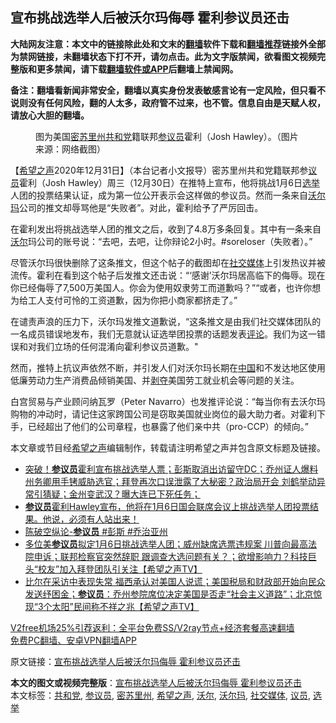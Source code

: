  <h2>宣布挑战选举人后被沃尔玛侮辱 霍利参议员还击</h2> <p class="notice"><b>大陆网友注意：本文中的链接除此处和文末的<a href="https://github.com/bannedbook/fanqiang" >翻墙</a>软件下载和<a href="https://github.com/killgcd/justmysocks/blob/master/README.md">翻墙推荐</a>链接外全部为禁网链接，未翻墙状态下打不开，请勿点击。此为文字版禁闻，欲看图文视频完整版和更多禁闻，请下载<a href="https://github.com/bannedbook/fanqiang">翻墙软件或APP</a>后翻墙上禁闻网。</p><p>备注：翻墙看新闻非常安全，翻墙以真实身份发表敏感言论有一定风险，但只看不说则没有任何风险，翻的人太多，政府管不过来，也不管。信息自由是天赋人权，请放心大胆的翻墙。</b></p>  <div class="entry"> <figure> <p><figcaption>图为美国<a href="https://www.bannedbook.org/bnews/tag/%E5%AF%86%E8%8B%8F%E9%87%8C%E5%B7%9E/" class="st_tag internal_tag" rel="tag" title="标签 密苏里州 下的日志">密苏里州</a><a href="https://www.bannedbook.org/bnews/tag/%e5%85%b1%e5%92%8c%e5%85%9a/" class="st_tag internal_tag" rel="tag" title="标签 共和党 下的日志">共和党</a>籍联邦<a href="https://www.bannedbook.org/bnews/tag/%e5%8f%82%e8%ae%ae%e5%91%98/" class="st_tag internal_tag" rel="tag" title="标签 参议员 下的日志">参议员</a>霍利（Josh Hawley）。（图片来源：网络截图）</figcaption></figure> <p>【<span class='wp_keywordlink_affiliate'><a href="https://www.soundofhope.org" title="希望之声" target="_blank">希望之声</a></span>2020年12月31日】（本台记者小文报导）密苏里州共和党籍联邦参<a href="https://www.bannedbook.org/bnews/tag/%e8%ae%ae%e5%91%98/" class="st_tag internal_tag" rel="tag" title="标签 议员 下的日志">议员</a>霍利（Josh Hawley）周三（12月30日）在推特上宣布，他将挑战1月6日<a href="https://www.bannedbook.org/bnews/tag/%e9%80%89%e4%b8%be/" class="st_tag internal_tag" rel="tag" title="标签 选举 下的日志">选举</a>人团的投票结果认证，成为第一位公开表示会这样做的参议员。然而一条来自<a href="https://www.bannedbook.org/bnews/tag/%e6%b2%83%e5%b0%94%e7%8e%9b/" class="st_tag internal_tag" rel="tag" title="标签 沃尔玛 下的日志">沃尔玛</a>公司的推文却辱骂他是“失败者”。对此，霍利给予了严厉回击。</p> <p>在霍利发出将挑战选举人团的推文之后，收到了4.8万多条回复。其中有一条来自<a href="https://www.bannedbook.org/bnews/tag/%E6%B2%83%E5%B0%94/" class="st_tag internal_tag" rel="tag" title="标签 沃尔 下的日志">沃尔</a>玛公司的账号说：“去吧，去吧，让你辩论2小时。#soreloser（失败者）。”</p> <p>尽管沃尔玛很快删除了这条推文，但这个帖子的截图却在<a href="https://www.bannedbook.org/bnews/tag/%e7%a4%be%e4%ba%a4%e5%aa%92%e4%bd%93/" class="st_tag internal_tag" rel="tag" title="标签 社交媒体 下的日志">社交媒体</a>上引发热议并被流传。霍利在看到这个帖子后发推文还击说：“‘感谢’沃尔玛居高临下的侮辱。现在你已经侮辱了7,500万美国人。你会为使用奴隶劳工而道歉吗？”“或者，也许你想为给工人支付可怜的工资道歉，因为你把小商家都挤走了。”</p>  <p></p> <p>在谴责声浪的压力下，沃尔玛发推文道歉说，“这条推文是由我们社交媒体团队的一名成员错误地发布，我们无意就认证选举团投票的话题发表<span class='wp_keywordlink_affiliate'><a href="https://www.bannedbook.org/bnews/comments/" title="新闻评论" target="_blank">评论</a></span>。我们为这一错误和对我们立场的任何混淆向霍利参议员道歉。&quot;</p> <p></p>  <p>然而，推特上抗议声依然不断，并引发人们对沃尔玛长期在<span class='wp_keywordlink_affiliate'><a href="https://www.bannedbook.org/" title="中国" target="_blank">中国</a></span>和不发达地区使用低廉劳动力生产消费品倾销美国、并<span class='wp_keywordlink'><a href="https://www.bannedbook.org/forum2/topic21.html" title="《剥夺》 黄建民 著" target="_blank">剥夺</a></span>美国劳工就业机会等问题的关注。</p> <p>白宫贸易与产业顾问纳瓦罗（Peter Navarro）也发推评论说：“每当你有去沃尔玛购物的冲动时，请记住这家跨国公司是窃取美国就业岗位的最大助力者。对霍利下手，已经超出了他们的公司章程，也暴露了他们亲中共（pro-CCP）的倾向。”</p> <p>本文章或节目经<a href="https://www.bannedbook.org/bnews/tag/%e5%b8%8c%e6%9c%9b%e4%b9%8b%e5%a3%b0/" class="st_tag internal_tag" rel="tag" title="标签 希望之声 下的日志">希望之声</a>编辑制作，转载请注明希望之声并包含原文标题及链接。</p>  <ul class='op-related-articles' title='相关阅读'> <li><a href='https://www.bannedbook.org/bnews/bannedvideo/20201231/1458539.html' target='_blank'>突破！<b>参议员</b>霍利宣布挑战选举人票；彭斯取消出访留守DC；乔州证人爆料 州务卿用手铐威胁选官；拜登再次口误泄露了大秘密？政治局开会  刘鹤举动异常引猜疑；金州变武汉？曝大连已下死任务；</a></li> <li><a href='https://www.bannedbook.org/bnews/bannedvideo/20201231/1458509.html' target='_blank'><b>参议员</b>霍利Hawley宣布，他将在1月6日国会联席会议上挑战选举人团投票结果。他说，必须有人站出来！</a></li> <li><a href='https://www.bannedbook.org/bnews/taiwannews/20201231/1458421.html' target='_blank'>陈破空纵论-<b>参议员</b> #彭斯 #乔治亚州</a></li> <li><a href='https://www.bannedbook.org/bnews/cbnews/20201231/1458375.html' target='_blank'>多位美<b>参议员</b>拟定1月6日挑战选举人团；威州缺席选票违规案 川普向最高法院申诉；联邦检察官突然辞职 跟调查大选问题有关？；欲增影响力？科技巨头“校友”加入拜登团队引关注【希望之声TV】</a></li> <li><a href='https://www.bannedbook.org/bnews/cbnews/20201231/1458241.html' target='_blank'>比尔在采访中表现失常  福西承认对美国人说谎；美国税局和财政部开始向民众发送纾困金；<b>参议员</b>：乔州参院席位决定美国是否走“社会主义道路”；北京惊现“3个太阳”民间称不祥之兆【希望之声TV】</a></li> </ul> <p class="texttj"> <a href="https://www.bannedbook.org/forum23/topic22702.html" target="_blank">V2free机场25%引荐返利：全平台免费SS/V2ray节点+经济套餐高速翻墙</a><br/> <a href="https://github.com/bannedbook/fanqiang/wiki/%E7%A6%81%E9%97%BB%E7%BD%91%E5%AE%89%E5%8D%93%E7%BF%BB%E5%A2%99%E6%96%B0%E9%97%BBAPP" target="_blank">免费PC翻墙、安卓VPN翻墙APP</a></p><p>原文链接：<a class="src_link"  href="https://www.soundofhope.org/post/459119" target="_blank">宣布挑战选举人后被沃尔玛侮辱 霍利参议员还击</a></p><a name='sharetosocial'></a>       <div><b>本文的图文或视频完整版</b>：<a href='https://www.bannedbook.org/bnews/comments/20201231/1458682.html'>宣布挑战选举人后被沃尔玛侮辱 霍利参议员还击</a></div>  </div><!--END ENTRY--> <div class="postfooter"> <div>本文标签：<a href="https://www.bannedbook.org/bnews/tag/%e5%85%b1%e5%92%8c%e5%85%9a/" rel="tag">共和党</a>, <a href="https://www.bannedbook.org/bnews/tag/%e5%8f%82%e8%ae%ae%e5%91%98/" rel="tag">参议员</a>, <a href="https://www.bannedbook.org/bnews/tag/%E5%AF%86%E8%8B%8F%E9%87%8C%E5%B7%9E/" rel="tag">密苏里州</a>, <a href="https://www.bannedbook.org/bnews/tag/%e5%b8%8c%e6%9c%9b%e4%b9%8b%e5%a3%b0/" rel="tag">希望之声</a>, <a href="https://www.bannedbook.org/bnews/tag/%E6%B2%83%E5%B0%94/" rel="tag">沃尔</a>, <a href="https://www.bannedbook.org/bnews/tag/%e6%b2%83%e5%b0%94%e7%8e%9b/" rel="tag">沃尔玛</a>, <a href="https://www.bannedbook.org/bnews/tag/%e7%a4%be%e4%ba%a4%e5%aa%92%e4%bd%93/" rel="tag">社交媒体</a>, <a href="https://www.bannedbook.org/bnews/tag/%e8%ae%ae%e5%91%98/" rel="tag">议员</a>, <a href="https://www.bannedbook.org/bnews/tag/%e9%80%89%e4%b8%be/" rel="tag">选举</a></div>  </div><!--END POSTFOOTER--> 